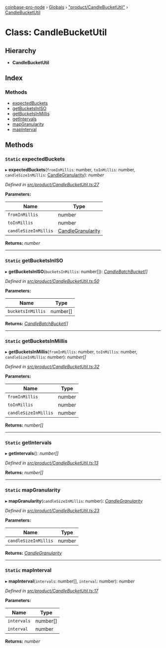 [coinbase-pro-node](../README.md) › [Globals](../globals.md) › ["product/CandleBucketUtil"](../modules/_product_candlebucketutil_.md) › [CandleBucketUtil](_product_candlebucketutil_.candlebucketutil.md)

# Class: CandleBucketUtil

## Hierarchy

- **CandleBucketUtil**

## Index

### Methods

- [expectedBuckets](_product_candlebucketutil_.candlebucketutil.md#static-expectedbuckets)
- [getBucketsInISO](_product_candlebucketutil_.candlebucketutil.md#static-getbucketsiniso)
- [getBucketsInMillis](_product_candlebucketutil_.candlebucketutil.md#static-getbucketsinmillis)
- [getIntervals](_product_candlebucketutil_.candlebucketutil.md#static-getintervals)
- [mapGranularity](_product_candlebucketutil_.candlebucketutil.md#static-mapgranularity)
- [mapInterval](_product_candlebucketutil_.candlebucketutil.md#static-mapinterval)

## Methods

### `Static` expectedBuckets

▸ **expectedBuckets**(`fromInMillis`: number, `toInMillis`: number, `candleSizeInMillis`: [CandleGranularity](../enums/_product_productapi_.candlegranularity.md)): _number_

_Defined in [src/product/CandleBucketUtil.ts:27](https://github.com/bennyn/coinbase-pro-node/blob/c83e588/src/product/CandleBucketUtil.ts#L27)_

**Parameters:**

| Name                 | Type                                                                    |
| -------------------- | ----------------------------------------------------------------------- |
| `fromInMillis`       | number                                                                  |
| `toInMillis`         | number                                                                  |
| `candleSizeInMillis` | [CandleGranularity](../enums/_product_productapi_.candlegranularity.md) |

**Returns:** _number_

---

### `Static` getBucketsInISO

▸ **getBucketsInISO**(`bucketsInMillis`: number[]): _[CandleBatchBucket](../interfaces/_product_candlebucketutil_.candlebatchbucket.md)[]_

_Defined in [src/product/CandleBucketUtil.ts:50](https://github.com/bennyn/coinbase-pro-node/blob/c83e588/src/product/CandleBucketUtil.ts#L50)_

**Parameters:**

| Name              | Type     |
| ----------------- | -------- |
| `bucketsInMillis` | number[] |

**Returns:** _[CandleBatchBucket](../interfaces/_product_candlebucketutil_.candlebatchbucket.md)[]_

---

### `Static` getBucketsInMillis

▸ **getBucketsInMillis**(`fromInMillis`: number, `toInMillis`: number, `candleSizeInMillis`: number): _number[]_

_Defined in [src/product/CandleBucketUtil.ts:32](https://github.com/bennyn/coinbase-pro-node/blob/c83e588/src/product/CandleBucketUtil.ts#L32)_

**Parameters:**

| Name                 | Type   |
| -------------------- | ------ |
| `fromInMillis`       | number |
| `toInMillis`         | number |
| `candleSizeInMillis` | number |

**Returns:** _number[]_

---

### `Static` getIntervals

▸ **getIntervals**(): _number[]_

_Defined in [src/product/CandleBucketUtil.ts:13](https://github.com/bennyn/coinbase-pro-node/blob/c83e588/src/product/CandleBucketUtil.ts#L13)_

**Returns:** _number[]_

---

### `Static` mapGranularity

▸ **mapGranularity**(`candleSizeInMillis`: number): _[CandleGranularity](../enums/_product_productapi_.candlegranularity.md)_

_Defined in [src/product/CandleBucketUtil.ts:23](https://github.com/bennyn/coinbase-pro-node/blob/c83e588/src/product/CandleBucketUtil.ts#L23)_

**Parameters:**

| Name                 | Type   |
| -------------------- | ------ |
| `candleSizeInMillis` | number |

**Returns:** _[CandleGranularity](../enums/_product_productapi_.candlegranularity.md)_

---

### `Static` mapInterval

▸ **mapInterval**(`intervals`: number[], `interval`: number): _number_

_Defined in [src/product/CandleBucketUtil.ts:17](https://github.com/bennyn/coinbase-pro-node/blob/c83e588/src/product/CandleBucketUtil.ts#L17)_

**Parameters:**

| Name        | Type     |
| ----------- | -------- |
| `intervals` | number[] |
| `interval`  | number   |

**Returns:** _number_

